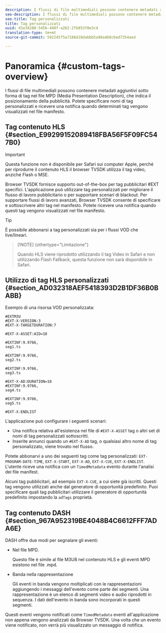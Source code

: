 ```yaml
---
description: I flussi di file multimediali possono contenere metadati aggiuntivi sotto forma di tag nel file MPD (Media Presentation Description), che indica il posizionamento della pubblicità. Potete specificare nomi di tag personalizzati e ricevere una notifica quando determinati tag vengono visualizzati nel file manifesto.
seo-description: I flussi di file multimediali possono contenere metadati aggiuntivi sotto forma di tag nel file MPD (Media Presentation Description), che indica il posizionamento della pubblicità. Potete specificare nomi di tag personalizzati e ricevere una notifica quando determinati tag vengono visualizzati nel file manifesto.
seo-title: Tag personalizzati
title: Tag personalizzati
uuid: d1e34288-545b-440f-a262-2fb853f0e3c4
translation-type: tm+mt
source-git-commit: 592245f5a7186d18dabbb5a98a468cbed7354aed

---
```



# Panoramica {#custom-tags-overview}

I flussi di file multimediali possono contenere metadati aggiuntivi sotto forma di tag nel file MPD (Media Presentation Description), che indica il posizionamento della pubblicità. Potete specificare nomi di tag personalizzati e ricevere una notifica quando determinati tag vengono visualizzati nel file manifesto.

## Tag contenuto HLS {#section_E99299152089418FBA56F5F09FC547B0}

>[!IMPORTANT]
>
>Questa funzione non è disponibile per Safari sui computer Apple, perché per riprodurre il contenuto HLS il browser TVSDK utilizza il tag video, anziché Flash o MSE.

Browser TVSDK fornisce supporto out-of-the-box per tag pubblicitari #EXT specifici. L&#39;applicazione può utilizzare tag personalizzati per migliorare il flusso di lavoro pubblicitario o per supportare scenari di blackout. Per supportare flussi di lavoro avanzati, Browser TVSDK consente di specificare e sottoscrivere altri tag nel manifesto. Potete ricevere una notifica quando questi tag vengono visualizzati nel file manifesto.

>[!TIP]
>
>È possibile abbonarsi a tag personalizzati sia per i flussi VOD che live/lineari.

>[!NOTE] {othertype=&quot;Limitazione&quot;}
>
>Quando HLS viene riprodotto utilizzando il tag Video in Safari e non utilizzando Flash Fallback, questa funzione non sarà disponibile in Safari.

## Utilizzo di tag HLS personalizzati {#section_AD032318AEF5418393D2B1DF36B0BABB}

Esempio di una risorsa VOD personalizzata:

```
#EXTM3U
#EXT-X-VERSION:3
#EXT-X-TARGETDURATION:7
 
#EXT-X-ASSET:AID=10
 
#EXTINF:9.9766,
seg1.ts
 
#EXTINF:9.9766,
seg2.ts
 
#EXTINF:9.9766,
seg3.ts
 
#EXT-X-AD:DURATION=10
#EXTINF:9.9766,
seg4.ts
 
#EXTINF:9.9766,
seg5.ts
 
#EXT-X-ENDLIST
```

L’applicazione può configurare i seguenti scenari:

* Una notifica relativa all&#39;esistenza nel file di `#EXT-X-ASSET` tag o altri set di nomi di tag personalizzati sottoscritti.
* Inserite annunci quando un `#EXT-X-AD` tag, o qualsiasi altro nome di tag personalizzato, viene trovato nel flusso.

Potete abbonarvi a uno dei seguenti tag come tag personalizzati: `EXT-PROGRAM-DATE-TIME`, `EXT-X-START`, `EXT-X-AD`, `EXT-X-CUE`, `EXT-X-ENDLIST`. L&#39;utente riceve una notifica con un `TimedMetadata` evento durante l&#39;analisi dei file manifest.

Alcuni tag pubblicitari, ad esempio `EXT-X-CUE`, a cui siete già iscritti. Questi tag vengono utilizzati anche dal generatore di opportunità predefinito. Puoi specificare quali tag pubblicitari utilizzare il generatore di opportunità predefinito impostando la `adTags` proprietà.

## Tag contenuto DASH {#section_967A952319BE4048B4C6612FFF7ADA6E}

DASH offre due modi per segnalare gli eventi:

* Nel file MPD.

   Questo file è simile al file M3U8 nel contenuto HLS e gli eventi MPD esistono nel file .mpd.
* Banda nella rappresentazione

   Gli eventi in banda vengono moltiplicati con le rappresentazioni aggiungendo i messaggi dell&#39;evento come parte dei segmenti. Una rappresentazione è un elenco di segmenti video e audio riprodotti in sequenza. I dati dell&#39;evento in banda sono incorporati in questi segmenti.

Questi eventi vengono notificati come `TimedMetadata` eventi all&#39;applicazione non appena vengono analizzati da Browser TVSDK. Una volta che un evento viene notificato, non verrà più visualizzato un messaggio di notifica.

